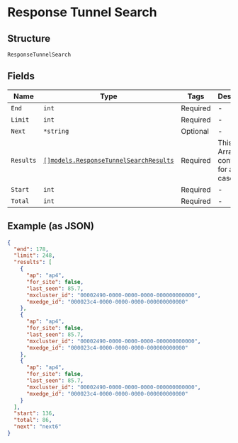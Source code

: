 
# Response Tunnel Search

## Structure

`ResponseTunnelSearch`

## Fields

| Name | Type | Tags | Description |
|  --- | --- | --- | --- |
| `End` | `int` | Required | - |
| `Limit` | `int` | Required | - |
| `Next` | `*string` | Optional | - |
| `Results` | [`[]models.ResponseTunnelSearchResults`](../../doc/models/containers/response-tunnel-search-results.md) | Required | This is Array of a container for any-of cases. |
| `Start` | `int` | Required | - |
| `Total` | `int` | Required | - |

## Example (as JSON)

```json
{
  "end": 178,
  "limit": 248,
  "results": [
    {
      "ap": "ap4",
      "for_site": false,
      "last_seen": 85.7,
      "mxcluster_id": "00002490-0000-0000-0000-000000000000",
      "mxedge_id": "000023c4-0000-0000-0000-000000000000"
    },
    {
      "ap": "ap4",
      "for_site": false,
      "last_seen": 85.7,
      "mxcluster_id": "00002490-0000-0000-0000-000000000000",
      "mxedge_id": "000023c4-0000-0000-0000-000000000000"
    },
    {
      "ap": "ap4",
      "for_site": false,
      "last_seen": 85.7,
      "mxcluster_id": "00002490-0000-0000-0000-000000000000",
      "mxedge_id": "000023c4-0000-0000-0000-000000000000"
    }
  ],
  "start": 136,
  "total": 86,
  "next": "next6"
}
```

